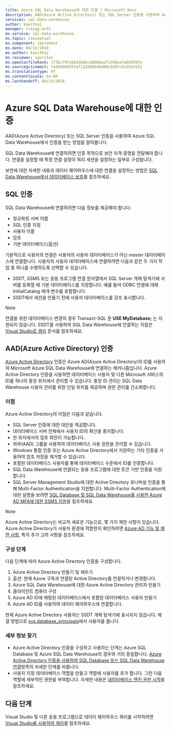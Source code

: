 ```yaml
---
title: Azure SQL Data Warehouse에 대한 인증 | Microsoft Docs
description: AAD(Azure Active Directory) 또는 SQL Server 인증을 사용하여 Azure SQL Data Warehouse에서 인증을 받는 방법을 알아봅니다.
services: sql-data-warehouse
author: kavithaj
manager: craigg-msft
ms.service: sql-data-warehouse
ms.topic: conceptual
ms.component: implement
ms.date: 04/12/2018
ms.author: kavithaj
ms.reviewer: igorstan
ms.openlocfilehash: 173bc797cb6436decddb68aaf1599ea7a6dd597e
ms.sourcegitcommit: fa493b66552af11260db48d89e3ddfcdcb5e3152
ms.translationtype: HT
ms.contentlocale: ko-KR
ms.lasthandoff: 04/23/2018
---
```

# <a name="authenticate-to-azure-sql-data-warehouse"></a>Azure SQL Data Warehouse에 대한 인증
AAD(Azure Active Directory) 또는 SQL Server 인증을 사용하여 Azure SQL Data Warehouse에서 인증을 받는 방법을 알아봅니다.

SQL Data Warehouse에 연결하려면 인증 목적으로 보안 자격 증명을 전달해야 합니다. 연결을 설정할 때 특정 연결 설정이 쿼리 세션을 설정하는 일부로 구성됩니다.  

보안에 대한 자세한 내용과 데이터 웨어하우스에 대한 연결을 설정하는 방법은 [SQL Data Warehouse에서 데이터베이스 보호][Secure a database in SQL Data Warehouse]를 참조하세요.

## <a name="sql-authentication"></a>SQL 인증
SQL Data Warehouse에 연결하려면 다음 정보를 제공해야 합니다.

* 정규화된 서버 이름
* SQL 인증 지정
* 사용자 이름
* 암호
* 기본 데이터베이스(옵션)

기본적으로 사용자의 연결은 사용자의 사용자 데이터베이스가 아닌 *master* 데이터베이스에 연결합니다. 사용자의 사용자 데이터베이스에 연결하려면 다음과 같은 두 가지 작업 중 하나를 수행하도록 선택할 수 있습니다.

* SSDT, SSMS 또는 응용 프로그램 연결 문자열에서 SQL Server 개체 탐색기에 서버를 등록할 때 기본 데이터베이스를 지정합니다. 예를 들어 ODBC 연결에 대해 InitialCatalog 매개 변수를 포함합니다.
* SSDT에서 세션을 만들기 전에 사용자 데이터베이스를 강조 표시합니다.

> [!NOTE]
> 연결을 위한 데이터베이스 변경의 경우 Transact-SQL 문 **USE MyDatabase;** 는 지원되지 않습니다. SSDT를 사용하여 SQL Data Warehouse에 연결하는 지침은 [Visual Studio로 쿼리][Query with Visual Studio] 문서를 참조하세요.
> 
> 

## <a name="azure-active-directory-aad-authentication"></a>AAD(Azure Active Directory) 인증
[Azure Active Directory][What is Azure Active Directory] 인증은 Azure AD(Azure Active Directory)의 ID를 사용하여 Microsoft Azure SQL Data Warehouse에 연결하는 메커니즘입니다. Azure Active Directory 인증을 사용하면 데이터베이스 사용자 및 다른 Microsoft 서비스의 ID를 하나의 중앙 위치에서 관리할 수 있습니다. 중앙 ID 관리는 SQL Data Warehouse 사용자 관리를 위한 단일 위치를 제공하며 권한 관리를 간소화합니다. 

### <a name="benefits"></a>이점
Azure Active Directory의 이점은 다음과 같습니다.

* SQL Server 인증에 대한 대안을 제공합니다.
* 데이터베이스 서버 전체에서 사용자 ID의 확산을 중지합니다.
* 한 위치에서의 암호 회전이 가능합니다.
* 외부(AAD) 그룹을 사용하여 데이터베이스 사용 권한을 관리할 수 있습니다.
* Windows 통합 인증 또는 Azure Active Directory에서 지원하는 기타 인증을 사용하여 암호 저장을 제거할 수 있습니다.
* 포함된 데이터베이스 사용자를 통해 데이터베이스 수준에서 ID를 인증합니다.
* SQL Data Warehouse에 연결되는 응용 프로그램에 대한 토큰 기반 인증을 지원합니다.
* SQL Server Management Studio에 대한 Active Directory 유니버설 인증을 통해 Multi-Factor Authentication을 지원합니다. Multi-Factor Authentication에 대한 설명을 보려면 [SQL Database 및 SQL Data Warehouse를 사용한 Azure AD MFA에 대한 SSMS 지원](../sql-database/sql-database-ssms-mfa-authentication.md)을 참조하세요.

> [!NOTE]
> Azure Active Directory는 비교적 새로운 기능으로, 몇 가지 제한 사항이 있습니다. Azure Active Directory가 사용자 환경에 적합한지 확인하려면 [Azure AD 기능 및 제한 사항][Azure AD features and limitations], 특히 추가 고려 사항을 참조하세요.
> 
> 

### <a name="configuration-steps"></a>구성 단계
다음 단계에 따라 Azure Active Directory 인증을 구성합니다.

1. Azure Active Directory 만들기 및 채우기
2. 옵션: 현재 Azure 구독과 연결된 Active Directory를 연결하거나 변경합니다.
3. Azure SQL Data Warehouse에 대한 Azure Active Directory 관리자 만들기
4. 클라이언트 컴퓨터 구성
5. Azure AD ID에 매핑된 데이터베이스에서 포함된 데이터베이스 사용자 만들기
6. Azure AD ID를 사용하여 데이터 웨어하우스에 연결합니다.

현재 Azure Active Directory 사용자는 SSDT 개체 탐색기에 표시되지 않습니다. 해결 방법으로 [sys.database_principals](https://msdn.microsoft.com/library/ms187328.aspx)에서 사용자를 봅니다.

### <a name="find-the-details"></a>세부 정보 찾기
* Azure Active Directory 인증을 구성하고 사용하는 단계는 Azure SQL Database 및 Azure SQL Data Warehouse의 경우와 거의 동일합니다. [Azure Active Directory 인증을 사용하여 SQL Database 또는 SQL Data Warehouse 연결](../sql-database/sql-database-aad-authentication.md)항목의 자세한 단계를 따릅니다.
* 사용자 지정 데이터베이스 역할을 만들고 역할에 사용자를 추가 합니다. 그런 다음 역할에 세부적인 권한을 부여합니다. 자세한 내용은 [데이터베이스 엔진 권한 시작](https://msdn.microsoft.com/library/mt667986.aspx)을 참조하세요.

## <a name="next-steps"></a>다음 단계
Visual Studio 및 다른 응용 프로그램으로 데이터 웨어하우스 쿼리를 시작하려면 [Visual Studio를 사용하여 쿼리][Query with Visual Studio]를 참조하세요.

<!-- Article references -->
[Secure a database in SQL Data Warehouse]: ./sql-data-warehouse-overview-manage-security.md
[Query with Visual Studio]: ./sql-data-warehouse-query-visual-studio.md
[What is Azure Active Directory]: ../active-directory/active-directory-whatis.md
[Azure AD features and limitations]: ../sql-database/sql-database-aad-authentication.md#azure-ad-features-and-limitations
